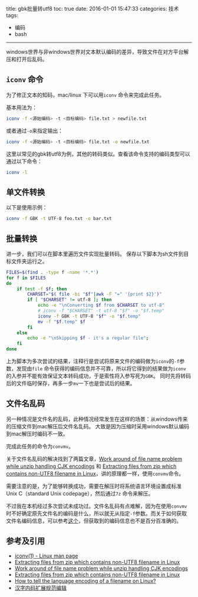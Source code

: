 title: gbk批量转utf8
toc: true
date: 2016-01-01 15:47:33
categories: 技术
tags:
- 编码
- bash
---

windows世界与非windows世界对文本默认编码的差异，导致文件在对方平台解压和打开后乱码。

<!-- more -->

## `iconv` 命令

为了修正文本的知码，mac/linux 下可以用`iconv` 命令来完成此任务。

基本用法为：

```bash
iconv -f <源始编码> -t <目标编码> file.txt > newfile.txt
```
或者通过`-o`来指定输出：

```bash
iconv -f <源始编码> -t <目标编码> file.txt -o newfile.txt
```

这里以常见的gbk转utf8为例，其他的转码类似。查看该命令支持的编码类型可以通过以下命令：

```bash
iconv -l
```

## 单文件转换

以下是使用示例：

```bash
iconv -f GBK -t UTF-8 foo.txt -o bar.txt
```

## 批量转换

进一步，我们可以在脚本里遍历文件实现批量转码。
保存以下脚本为sh文件到目标文件夹运行之。

```bash
FILES=$(find . -type f -name '*.*')
for f in $FILES
do
    if test -f $f; then
        CHARSET="$( file -bi "$f"|awk -F "=" '{print $2}')"
        if [ "$CHARSET" != utf-8 ]; then
            echo -e "\nConverting $f from $CHARSET to utf-8"
            # iconv -f "$CHARSET" -t utf-8 "$f" -o "$f.temp"
            iconv -f GBK -t UTF-8 "$f" -o "$f.temp"
            mv -f "$f.temp" $f
        fi
    else
        echo -e "\nSkipping $f - it's a regular file";
    fi
done
```
上为脚本为多次尝试的结果，注释行是尝试将原来文件的编码做为`iconv`的`-f`参数，发现由`file` 命令获得的编码信息并不可靠，所以将它得到的结果做为`iconv` 的入参并不能有效保证文本转码成功，于是索性将入参写死为`GBK`。
同时先将转码后的文件临时保存，再多一步`mv`一下也是尝试后的结果。

## 文件名乱码

另一种情况是文件名的乱码，此种情况经常发生在这样的场景：从windows传来的压缩文件到mac解压后文件名乱码。
大致是因为压缩时采用windows默认编码到mac解压时编码不一致。

完成此任务的命令为`convmv`。

关于文件名乱码的解决找到了两篇文章，[Work around of file name problem while unzip handling CJK encodings](https://blogs.gnome.org/happyaron/2010/09/03/workaround-of-file-name-problem-while-unzip-handling-cjk-encodings/) 和 [Extracting files from zip which contains non-UTF8 filename in Linux](https://allencch.wordpress.com/2013/04/15/extracting-files-from-zip-which-contains-non-utf8-filename-in-linux/)，讲的原理都一样，使用`convmv`命令。

需要注意的是，为了能够转换成功，需要在解压时将系统语言环境设置成标准Unix C（standard Unix codepage），然后通过`7z` 命令来解压。

不过我在本机经过多次尝试未成功过。文件名乱码有点难解，因为在使用`convmv`时不好确定原先文件名的编码是什么，所以就无从指定`-f`参数。而关于如何获取文件名编码信息，可以参考[这个](http://serverfault.com/questions/82821/how-to-tell-the-language-encoding-of-a-filename-on-linux?answertab=active#tab-top)，但获取到的编码信息也不是百分百准确的。

## 参考及引用

- [iconv(1) - Linux man page](http://linux.die.net/man/1/iconv)
- [Extracting files from zip which contains non-UTF8 filename in Linux](https://allencch.wordpress.com/2013/04/15/extracting-files-from-zip-which-contains-non-utf8-filename-in-linux/)
- [Work around of file name problem while unzip handling CJK encodings](https://blogs.gnome.org/happyaron/2010/09/03/workaround-of-file-name-problem-while-unzip-handling-cjk-encodings/)
- [Extracting files from zip which contains non-UTF8 filename in Linux](https://allencch.wordpress.com/2013/04/15/extracting-files-from-zip-which-contains-non-utf8-filename-in-linux/)
- [How to tell the language encoding of a filename on Linux?](http://serverfault.com/questions/82821/how-to-tell-the-language-encoding-of-a-filename-on-linux?answertab=active#tab-top)
- [汉字内码扩展规范编辑](https://zh.wikipedia.org/wiki/%E6%B1%89%E5%AD%97%E5%86%85%E7%A0%81%E6%89%A9%E5%B1%95%E8%A7%84%E8%8C%83)
